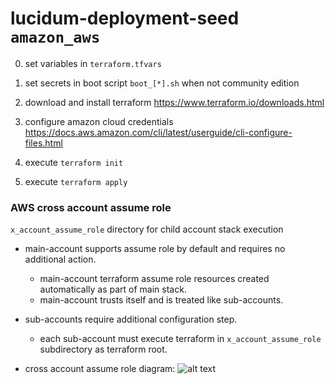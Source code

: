 # lucidum-deployment-seed `amazon_aws`

0. set variables in `terraform.tfvars`

1. set secrets in boot script `boot_[*].sh` when not community edition

2. download and install terraform https://www.terraform.io/downloads.html

3. configure amazon cloud credentials https://docs.aws.amazon.com/cli/latest/userguide/cli-configure-files.html

4. execute `terraform init`

5. execute `terraform apply`



### AWS cross account assume role

`x_account_assume_role` directory for child account stack execution

- main-account supports assume role by default and requires no additional action.
  * main-account terraform assume role resources created automatically as part of main stack.
  * main-account trusts itself and is treated like sub-accounts.

- sub-accounts require additional configuration step.
  * each sub-account must execute terraform in `x_account_assume_role` subdirectory as terraform root.

- cross account assume role diagram:
![alt text](https://github.com/LucidumInc/lucidum-deployment-seed/blob/master/assume-role.jpg?raw=true)
